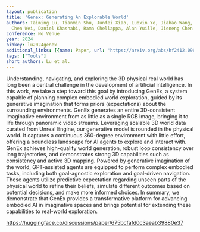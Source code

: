 ```yaml
---
layout: publication
title: 'Genex: Generating An Explorable World'
authors: Taiming Lu, Tianmin Shu, Junfei Xiao, Luoxin Ye, Jiahao Wang, Cheng Peng,
  Chen Wei, Daniel Khashabi, Rama Chellappa, Alan Yuille, Jieneng Chen
conference: No Venue
year: 2024
bibkey: lu2024genex
additional_links: [{name: Paper, url: 'https://arxiv.org/abs/hf2412.09624'}]
tags: ["Tools"]
short_authors: Lu et al.
---
```

Understanding, navigating, and exploring the 3D physical real world has long been a central challenge in the development of artificial intelligence. In this work, we take a step toward this goal by introducing GenEx, a system capable of planning complex embodied world exploration, guided by its generative imagination that forms priors (expectations) about the surrounding environments. GenEx generates an entire 3D-consistent imaginative environment from as little as a single RGB image, bringing it to life through panoramic video streams. Leveraging scalable 3D world data curated from Unreal Engine, our generative model is rounded in the physical world. It captures a continuous 360-degree environment with little effort, offering a boundless landscape for AI agents to explore and interact with. GenEx achieves high-quality world generation, robust loop consistency over long trajectories, and demonstrates strong 3D capabilities such as consistency and active 3D mapping. Powered by generative imagination of the world, GPT-assisted agents are equipped to perform complex embodied tasks, including both goal-agnostic exploration and goal-driven navigation. These agents utilize predictive expectation regarding unseen parts of the physical world to refine their beliefs, simulate different outcomes based on potential decisions, and make more informed choices. In summary, we demonstrate that GenEx provides a transformative platform for advancing embodied AI in imaginative spaces and brings potential for extending these capabilities to real-world exploration.

https://huggingface.co/discussions/paper/675bcfafd0c3aeab39880e37